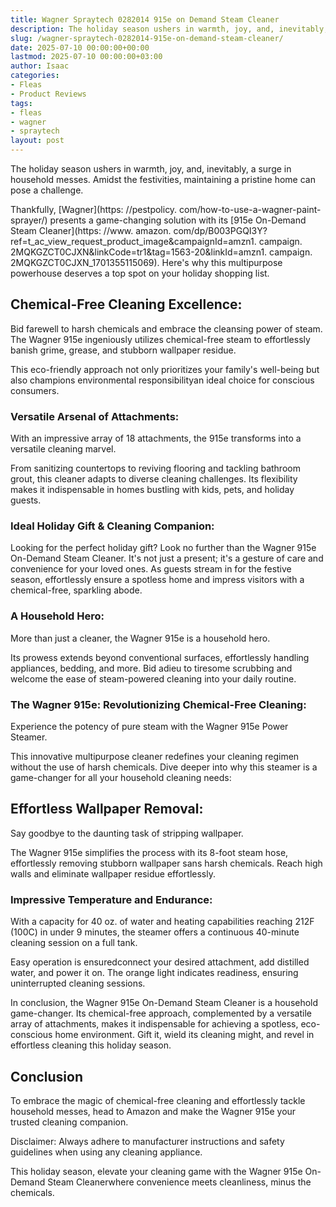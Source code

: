 ```yaml
---
title: Wagner Spraytech 0282014 915e on Demand Steam Cleaner
description: The holiday season ushers in warmth, joy, and, inevitably, a surge in household messes. Amidst the festivities, maintaining a pristine home can pose a...
slug: /wagner-spraytech-0282014-915e-on-demand-steam-cleaner/
date: 2025-07-10 00:00:00+00:00
lastmod: 2025-07-10 00:00:00+03:00
author: Isaac
categories:
- Fleas
- Product Reviews
tags:
- fleas
- wagner
- spraytech
layout: post
---
```


The holiday season ushers in warmth, joy, and, inevitably, a surge in household messes. Amidst the festivities, maintaining a pristine home can pose a challenge.

Thankfully, [Wagner](https: //pestpolicy. com/how-to-use-a-wagner-paint-sprayer/) presents a game-changing solution with its [915e On-Demand Steam Cleaner](https: //www. amazon. com/dp/B003PGQI3Y? ref=t_ac_view_request_product_image&campaignId=amzn1. campaign. 2MQKGZCT0CJXN&linkCode=tr1&tag=1563-20&linkId=amzn1. campaign. 2MQKGZCT0CJXN_1701355115069). Here's why this multipurpose powerhouse deserves a top spot on your holiday shopping list.

##  **Chemical-Free Cleaning Excellence:**

Bid farewell to harsh chemicals and embrace the cleansing power of steam. The Wagner 915e ingeniously utilizes chemical-free steam to effortlessly banish grime, grease, and stubborn wallpaper residue.

This eco-friendly approach not only prioritizes your family's well-being but also champions environmental responsibilityan ideal choice for conscious consumers.

###  **Versatile Arsenal of Attachments:**

With an impressive array of 18 attachments, the 915e transforms into a versatile cleaning marvel.

From sanitizing countertops to reviving flooring and tackling bathroom grout, this cleaner adapts to diverse cleaning challenges. Its flexibility makes it indispensable in homes bustling with kids, pets, and holiday guests.

###  **Ideal Holiday Gift & Cleaning Companion:**

Looking for the perfect holiday gift? Look no further than the Wagner 915e On-Demand Steam Cleaner. It's not just a present; it's a gesture of care and convenience for your loved ones. As guests stream in for the festive season, effortlessly ensure a spotless home and impress visitors with a chemical-free, sparkling abode.

###  **A Household Hero:**

More than just a cleaner, the Wagner 915e is a household hero.

Its prowess extends beyond conventional surfaces, effortlessly handling appliances, bedding, and more. Bid adieu to tiresome scrubbing and welcome the ease of steam-powered cleaning into your daily routine.

###  **The Wagner 915e: Revolutionizing Chemical-Free Cleaning:**

Experience the potency of pure steam with the Wagner 915e Power Steamer.

This innovative multipurpose cleaner redefines your cleaning regimen without the use of harsh chemicals. Dive deeper into why this steamer is a game-changer for all your household cleaning needs:

##  **Effortless Wallpaper Removal:**

Say goodbye to the daunting task of stripping wallpaper.

The Wagner 915e simplifies the process with its 8-foot steam hose, effortlessly removing stubborn wallpaper sans harsh chemicals. Reach high walls and eliminate wallpaper residue effortlessly.

###  **Impressive Temperature and Endurance:**

With a capacity for 40 oz. of water and heating capabilities reaching 212F (100C) in under 9 minutes, the steamer offers a continuous 40-minute cleaning session on a full tank.

Easy operation is ensuredconnect your desired attachment, add distilled water, and power it on. The orange light indicates readiness, ensuring uninterrupted cleaning sessions.

In conclusion, the Wagner 915e On-Demand Steam Cleaner is a household game-changer. Its chemical-free approach, complemented by a versatile array of attachments, makes it indispensable for achieving a spotless, eco-conscious home environment. Gift it, wield its cleaning might, and revel in effortless cleaning this holiday season.

##  Conclusion

To embrace the magic of chemical-free cleaning and effortlessly tackle household messes, head to Amazon and make the Wagner 915e your trusted cleaning companion.

Disclaimer: Always adhere to manufacturer instructions and safety guidelines when using any cleaning appliance.

This holiday season, elevate your cleaning game with the Wagner 915e On-Demand Steam Cleanerwhere convenience meets cleanliness, minus the chemicals.
